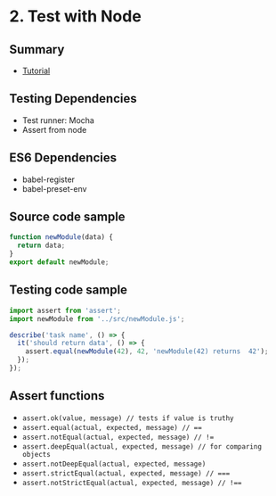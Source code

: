 # 2. Test with Node

## Summary
- [Tutorial](https://nodeschool.io/#workshoppers)

## Testing Dependencies
- Test runner: Mocha
- Assert from node

## ES6 Dependencies
- babel-register
- babel-preset-env

## Source code sample
```javascript
function newModule(data) {
  return data;
}
export default newModule;
```

## Testing code sample
```javascript
import assert from 'assert';
import newModule from '../src/newModule.js';

describe('task name', () => {
  it('should return data', () => {
    assert.equal(newModule(42), 42, 'newModule(42) returns  42');
  });
});
```

## Assert functions
- `assert.ok(value, message) // tests if value is truthy`
- `assert.equal(actual, expected, message) // ==`
- `assert.notEqual(actual, expected, message) // !=`
- `assert.deepEqual(actual, expected, message) // for comparing objects`
- `assert.notDeepEqual(actual, expected, message)`
- `assert.strictEqual(actual, expected, message) // ===`
- `assert.notStrictEqual(actual, expected, message) // !==`
